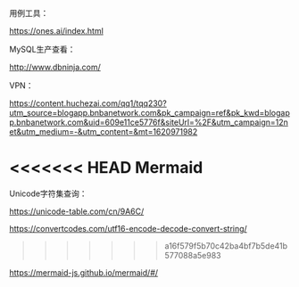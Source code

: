 用例工具：

https://ones.ai/index.html

MySQL生产查看：

http://www.dbninja.com/

VPN：

https://content.huchezai.com/qq1/tqq230?utm_source=blogapp.bnbanetwork.com&pk_campaign=ref&pk_kwd=blogapp.bnbanetwork.com&uid=609e11ce5776f&siteUrl=%2F&utm_campaign=12net&utm_medium=-&utm_content=&mt=1620971982

<<<<<<< HEAD
Mermaid
=======
Unicode字符集查询：

https://unicode-table.com/cn/9A6C/

https://convertcodes.com/utf16-encode-decode-convert-string/

>>>>>>> a16f579f5b70c42ba4bf7b5de41b577088a5e983

https://mermaid-js.github.io/mermaid/#/

